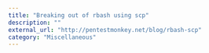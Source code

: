 ```yaml
---
title: "Breaking out of rbash using scp"
description: ""
external_url: "http://pentestmonkey.net/blog/rbash-scp"
category: "Miscellaneous"
---
```

